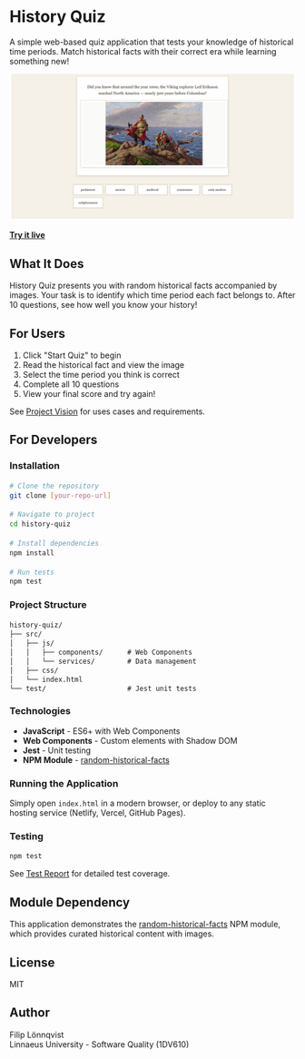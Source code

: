 # History Quiz

A simple web-based quiz application that tests your knowledge of historical time periods. Match historical facts with their correct era while learning something new!

![Application screenshot](https://github.com/filiplonnqvist/History-Quiz/blob/main/images/screenshot.png)

**[Try it live](your-netlify-url-here)**

## What It Does

History Quiz presents you with random historical facts accompanied by images. Your task is to identify which time period each fact belongs to. After 10 questions, see how well you know your history!

## For Users

1. Click "Start Quiz" to begin
2. Read the historical fact and view the image
3. Select the time period you think is correct
4. Complete all 10 questions
5. View your final score and try again!

See [Project Vision](https://github.com/filiplonnqvist/History-Quiz/wiki/Project-Vision) for uses cases and requirements.

## For Developers

### Installation
```bash
# Clone the repository
git clone [your-repo-url]

# Navigate to project
cd history-quiz

# Install dependencies
npm install

# Run tests
npm test
```

### Project Structure
```
history-quiz/
├── src/
│   ├── js/
│   │   ├── components/      # Web Components
│   │   └── services/        # Data management
│   ├── css/
│   └── index.html
└── test/                    # Jest unit tests
```

### Technologies

- **JavaScript** - ES6+ with Web Components
- **Web Components** - Custom elements with Shadow DOM
- **Jest** - Unit testing
- **NPM Module** - [random-historical-facts](https://github.com/filiplonnqvist/Random-Historical-Facts)

### Running the Application

Simply open `index.html` in a modern browser, or deploy to any static hosting service (Netlify, Vercel, GitHub Pages).

### Testing
```bash
npm test
```

See [Test Report](https://github.com/filiplonnqvist/History-Quiz/wiki/Test-Report) for detailed test coverage.

## Module Dependency

This application demonstrates the [random-historical-facts](link-to-module-repo) NPM module, which provides curated historical content with images.

## License

MIT

## Author

Filip Lönnqvist  
Linnaeus University - Software Quality (1DV610)